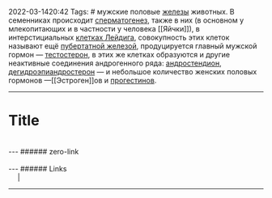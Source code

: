 2022-03-1420:42
Tags: #
мужские половые [железы](https://wp.wiki-wiki.ru/wp/index.php/%D0%96%D0%B5%D0%BB%D0%B5%D0%B7%D1%8B "Железы") животных. В семенниках происходит [сперматогенез](https://wp.wiki-wiki.ru/wp/index.php/%D0%A1%D0%BF%D0%B5%D1%80%D0%BC%D0%B0%D1%82%D0%BE%D0%B3%D0%B5%D0%BD%D0%B5%D0%B7 "Сперматогенез"), также в них (в основном у млекопитающих и в частности у человека [[Яйчки]]), в интерстициальных [клетках Лейдига](https://wp.wiki-wiki.ru/wp/index.php/%D0%9A%D0%BB%D0%B5%D1%82%D0%BA%D0%B8_%D0%9B%D0%B5%D0%B9%D0%B4%D0%B8%D0%B3%D0%B0 "Клетки Лейдига"), совокупность этих клеток называют ещё [пубертатной железой](https://wp.wiki-wiki.ru/wp/index.php/%D0%9F%D1%83%D0%B1%D0%B5%D1%80%D1%82%D0%B0%D1%82%D0%BD%D0%B0%D1%8F_%D0%B6%D0%B5%D0%BB%D0%B5%D0%B7%D0%B0 "Пубертатная железа"), продуцируется главный мужской гормон — [тестостерон](https://wp.wiki-wiki.ru/wp/index.php/%D0%A2%D0%B5%D1%81%D1%82%D0%BE%D1%81%D1%82%D0%B5%D1%80%D0%BE%D0%BD "Тестостерон"), в этих же клетках образуются и другие неактивные соединения андрогенного ряда: [андростендион](https://wp.wiki-wiki.ru/wp/index.php/%D0%90%D0%BD%D0%B4%D1%80%D0%BE%D1%81%D1%82%D0%B5%D0%BD%D0%B4%D0%B8%D0%BE%D0%BD "Андростендион"), [дегидроэпиандростерон](https://wp.wiki-wiki.ru/wp/index.php/%D0%94%D0%B5%D0%B3%D0%B8%D0%B4%D1%80%D0%BE%D1%8D%D0%BF%D0%B8%D0%B0%D0%BD%D0%B4%D1%80%D0%BE%D1%81%D1%82%D0%B5%D1%80%D0%BE%D0%BD "Дегидроэпиандростерон") — и небольшое количество женских половых гормонов —[[Эстроген]]ов и [прогестинов](https://wp.wiki-wiki.ru/wp/index.php/%D0%9F%D1%80%D0%BE%D0%B3%D0%B5%D1%81%D1%82%D0%B8%D0%BD "Прогестин").

---
# Title

</br>
---
###### zero-link </br>

</br>
---
###### Links </br>
 &emsp; | &emsp; 


---